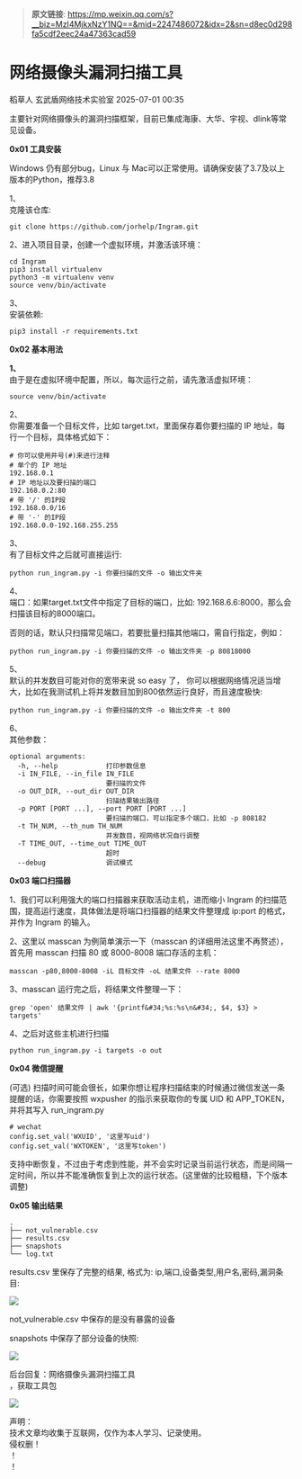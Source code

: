 > **原文链接**: https://mp.weixin.qq.com/s?__biz=MzI4MjkxNzY1NQ==&mid=2247486072&idx=2&sn=d8ec0d298fa5cdf2eec24a47363cad59

#  网络摄像头漏洞扫描工具  
稻草人  玄武盾网络技术实验室   2025-07-01 00:35  
  
主要针对网络摄像头的漏洞扫描框架，目前已集成海康、大华、宇视、dlink等常见设备。  
  
  
**0x01 工具安装**  
  
Windows 仍有部分bug，Linux 与 Mac可以正常使用。请确保安装了3.7及以上版本的Python，推荐3.8  
  
  
1、  
克隆该仓库:  

```
git clone https://github.com/jorhelp/Ingram.git
```

  
2、进入项目目录，创建一个虚拟环境，并激活该环境：  

```
cd Ingram
pip3 install virtualenv
python3 -m virtualenv venv
source venv/bin/activate
```

  
3、  
安装依赖:  

```
pip3 install -r requirements.txt
```

  
  
**0x02 基本用法**  
  
**1、**  
由于是在虚拟环境中配置，所以，每次运行之前，请先激活虚拟环境：  

```
source venv/bin/activate
```

  
  
2、  
你需要准备一个目标文件，比如 target.txt，里面保存着你要扫描的 IP 地址，每行一个目标，具体格式如下：  

```
# 你可以使用井号(#)来进行注释
# 单个的 IP 地址
192.168.0.1
# IP 地址以及要扫描的端口
192.168.0.2:80
# 带 '/' 的IP段
192.168.0.0/16
# 带 '-' 的IP段
192.168.0.0-192.168.255.255
```

  
  
3、  
有了目标文件之后就可直接运行:  

```
python run_ingram.py -i 你要扫描的文件 -o 输出文件夹
```

  
  
4、  
端口：如果target.txt文件中指定了目标的端口，比如: 192.168.6.6:8000，那么会扫描该目标的8000端口。  
  
  
否则的话，默认只扫描常见端口，若要批量扫描其他端口，需自行指定，例如：  

```
python run_ingram.py -i 你要扫描的文件 -o 输出文件夹 -p 80818000
```

  
  
5、  
默认的并发数目可能对你的宽带来说 so easy 了， 你可以根据网络情况适当增大，比如在我测试机上将并发数目加到800依然运行良好，而且速度极快:  

```
python run_ingram.py -i 你要扫描的文件 -o 输出文件夹 -t 800
```

  
  
6、  
其他参数：  

```
optional arguments:
  -h, --help            打印参数信息
  -i IN_FILE, --in_file IN_FILE
                        要扫描的文件
  -o OUT_DIR, --out_dir OUT_DIR
                        扫描结果输出路径
  -p PORT [PORT ...], --port PORT [PORT ...]
                        要扫描的端口，可以指定多个端口，比如 -p 808182
  -t TH_NUM, --th_num TH_NUM
                        并发数目，视网络状况自行调整
  -T TIME_OUT, --time_out TIME_OUT
                        超时
  --debug               调试模式
```

  
  
**0x03 端口扫描器**  
  
1、我们可以利用强大的端口扫描器来获取活动主机，进而缩小 Ingram 的扫描范围，提高运行速度，具体做法是将端口扫描器的结果文件整理成 ip:port 的格式，并作为 Ingram 的输入。  
  
  
2、这里以 masscan 为例简单演示一下（masscan 的详细用法这里不再赘述），首先用 masscan 扫描 80 或 8000-8008 端口存活的主机：  

```
masscan -p80,8000-8008 -iL 目标文件 -oL 结果文件 --rate 8000
```

  
  
3、masscan 运行完之后，将结果文件整理一下：  

```
grep 'open' 结果文件 | awk '{printf&#34;%s:%s\n&#34;, $4, $3} > targets'
```

  
  
4、之后对这些主机进行扫描  

```
python run_ingram.py -i targets -o out
```

  
  
**0x04 微信提醒**  
  
(可选) 扫描时间可能会很长，如果你想让程序扫描结束的时候通过微信发送一条提醒的话，你需要按照 wxpusher 的指示来获取你的专属 UID 和 APP_TOKEN，并将其写入 run_ingram.py  

```
# wechat
config.set_val('WXUID', '这里写uid')
config.set_val('WXTOKEN', '这里写token')
```

  
  
支持中断恢复，不过由于考虑到性能，并不会实时记录当前运行状态，而是间隔一定时间，所以并不能准确恢复到上次的运行状态。(这里做的比较粗糙，下个版本调整)  
  
  
**0x05 输出结果**  

```
.
├── not_vulnerable.csv
├── results.csv
├── snapshots
└── log.txt
```

  
  
results.csv 里保存了完整的结果, 格式为: ip,端口,设备类型,用户名,密码,漏洞条目:  
  
![](https://mmbiz.qpic.cn/mmbiz_jpg/UM0M1icqlo0m4O2uIs50CRiajMcaR1ZYhn38icFaYwLrPse2jRM19Gyrk83TKVWeVrRYkczQklYnq4OVcZMiaql3Fw/640?wx_fmt=jpeg "")  
  
  
not_vulnerable.csv 中保存的是没有暴露的设备  
  
snapshots 中保存了部分设备的快照:  
  
![](https://mmbiz.qpic.cn/mmbiz_jpg/UM0M1icqlo0m4O2uIs50CRiajMcaR1ZYhnIvEOGRU14uR13pdvUicg1SguI4iaicYeF047M6jbo7tXUcGjyU3vczKqg/640?wx_fmt=jpeg "")  
  
  
后台回复：网络摄像头漏洞扫描工具  
，获取工具包  
  
  
  
![](https://mmbiz.qpic.cn/mmbiz_png/UM0M1icqlo0knIjq7rj7rsX0r4Rf2CDQylx0IjMfpPM93icE9AGx28bqwDRau5EkcWpK6WBAG5zGDS41wkfcvJiaA/640?wx_fmt=png&wxfrom=5&wx_lazy=1&wx_co=1 "")  
  
声明：  
技术文章均收集于互联网，仅作为本人学习、记录使用。  
侵权删！  
！  
！  
  
  
